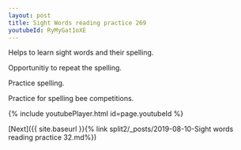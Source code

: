 ```yaml
---
layout: post
title: Sight Words reading practice 269
youtubeId: RyMyGat1oXE
---
```

 
 
Helps to learn sight words and their spelling.

Opportunitiy to repeat the spelling. 

Practice spelling. 
 
Practice for spelling bee competitions. 
 
{% include youtubePlayer.html id=page.youtubeId %}
 
 

[Next]({{ site.baseurl }}{% link  split2/_posts/2019-08-10-Sight words reading practice 32.md%})
 
